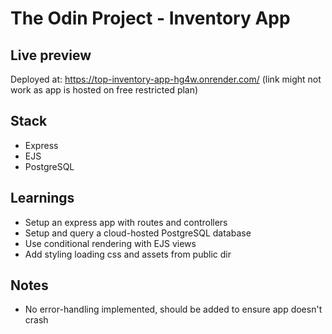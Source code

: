 # The Odin Project - Inventory App

## Live preview
Deployed at: https://top-inventory-app-hg4w.onrender.com/
(link might not work as app is hosted on free restricted plan)

## Stack
- Express
- EJS
- PostgreSQL

## Learnings
- Setup an express app with routes and controllers
- Setup and query a cloud-hosted PostgreSQL database
- Use conditional rendering with EJS views
- Add styling loading css and assets from public dir

## Notes
- No error-handling implemented, should be added to ensure app doesn't crash
  
